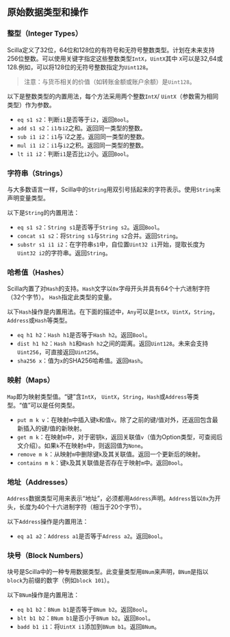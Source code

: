 ## 原始数据类型和操作

### 整型（Integer Types）

Scilla定义了32位，64位和128位的有符号和无符号整数类型。计划在未来支持256位整数。可以使用关键字指定这些整数类型`IntX`，`UintX`其中 `X`可以是32,64或128.例如，可以将128位的无符号整数指定为`Uint128`。

> 注意：与货币相关的价值（如转账金额或账户余额）是`Uint128`。

以下是整数类型的内置用法，每个方法采用两个整数`IntX`/ `UintX`（参数需为相同类型）作为参数。

- `eq s1 s2`：判断`i1`是否等于`i2`，返回`Bool`。
- `add s1 s2`：`i1与i2`之和。返回同一类型的整数。
- `sub i1 i2`：`i1`与`i2之差。返回同一类型的整数。
- `mul i1 i2`：`i1`与`i2`之积。返回同一类型的整数。
- `lt i1 i2`：判断`i1`是否比`i2`小。返回`Bool`。

### 字符串（Strings）

与大多数语言一样，Scilla中的`String`用双引号括起来的字符表示。使用`String`来声明变量类型。

以下是`String`的内置用法：

- `eq s1 s2`：`String s1`是否等于`String s2`。返回`Bool`。
- `concat s1 s2`：将`String s1`与`String s2`合并。返回`String`。
- `substr s1 i1 i2`：在字符串`s1`中，自位置`Uint32 i1`开始，提取长度为`Uint32 i2`的字符串。返回`String`。

### 哈希值（Hashes）

Scilla内置了对`Hash`的支持。`Hash`文字以`0x`字母开头并具有64个十六进制字符（32个字节）。 `Hash`指定此类型的变量。

以下`Hash`操作是内置用法。在下面的描述中，`Any`可以是`IntX`，`UintX`，`String`，`Address`或`Hash`等类型。

- `eq h1 h2`：`Hash h1`是否等于`Hash h2`。返回`Bool`。
- `dist h1 h2`：`Hash h1`和`Hash h2`之间的距离。返回`Uint128`。未来会支持`Uint256`，可直接返回`Uint256`。
- `sha256 x`：值为`x`的SHA256哈希值。返回`Hash`。

### 映射（Maps）

`Map`即为映射类型值。“键”含`IntX`， `UintX`，`String`，`Hash`或`Address`等类型。“值”可以是任何类型。

- `put m k v`：在映射`m`中插入键`k`和值`v`。除了之前的键/值对外，还返回包含最新插入的键/值的新映射。
- `get m k`：在映射`m`中，对于密钥`k`，返回关联值`v`（值为Option类型，可查阅后文介绍）。如果`k`不在映射`m`中，则返回值为`None`。
- `remove m k`：从映射`m`中删除键`k`及其关联值。返回一个更新后的映射。
- `contains m k`：键`k`及其关联值是否存在于映射`m`中。返回`Bool`。

### 地址（Addresses）

`Address`数据类型可用来表示“地址”，必须都用`Address`声明。`Address`皆以`0x`为开头，长度为40个十六进制字符（相当于20个字节）。

以下`Address`操作是内置用法：

- `eq a1 a2`：`Address a1`是否等于`Adress a2`。返回`Bool`。

### 块号（Block Numbers）

块号是Scilla中的一种专用数据类型。此变量类型用`BNum`来声明，`BNum`是指以`block`为前缀的数字（例如`block 101`）。

以下`BNum`操作是内置用法：

- `eq b1 b2`：`BNum b1`是否等于`BNum b2`。返回`Bool`。
- `blt b1 b2`：`BNum b1`是否小于`BNum b2`。返回`Bool`。
- `badd b1 i1`：将`UintX i1`添加到`BNum b1`。返回`BNum`。